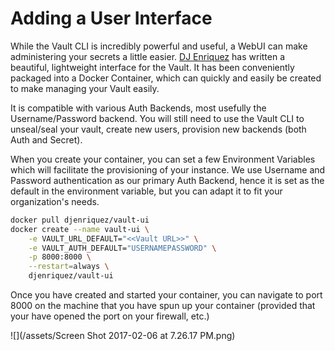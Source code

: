 # Adding a User Interface

While the Vault CLI is incredibly powerful and useful, a WebUI can make administering your secrets a little easier. [DJ Enriquez](https://github.com/djenriquez) has written a beautiful, lightweight interface for the Vault. It has been conveniently packaged into a Docker Container, which can quickly and easily be created to make managing your Vault easily.

It is compatible with various Auth Backends, most usefully the Username/Password backend. You will still need to use the Vault CLI to unseal/seal your vault, create new users, provision new backends \(both Auth and Secret\).

When you create your container, you can set a few Environment Variables which will facilitate the provisioning of your instance. We use Username and Password authentication as our primary Auth Backend, hence it is set as the default in the environment variable, but you can adapt it to fit your organization's needs.

```bash
docker pull djenriquez/vault-ui
docker create --name vault-ui \
    -e VAULT_URL_DEFAULT="<<Vault URL>>" \
    -e VAULT_AUTH_DEFAULT="USERNAMEPASSWORD" \
    -p 8000:8000 \
    --restart=always \
    djenriquez/vault-ui
```



Once you have created and started your container, you can navigate to port 8000 on the machine that you have spun up your container \(provided that your have opened the port on your firewall, etc.\)

![](/assets/Screen Shot 2017-02-06 at 7.26.17 PM.png)



